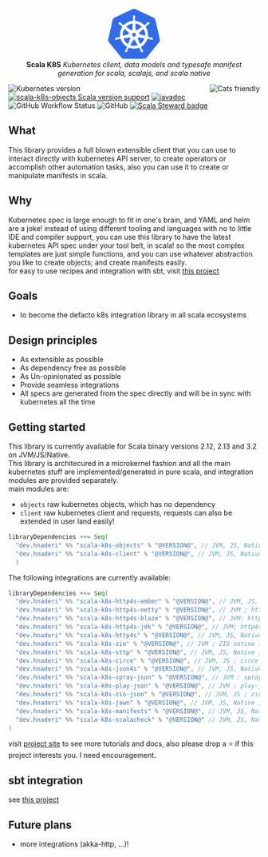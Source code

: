<p align="center">
  <img src="https://raw.githubusercontent.com/kubernetes/kubernetes/master/logo/logo.png" height="100px" alt="kubernetes icon" />
  <br/>
  <strong>Scala K8S</strong>
  <i>Kubernetes client, data models and typesafe manifest generation for scala, scalajs, and scala native</i>
</p>

<a href="https://typelevel.org/cats/"><img src="https://typelevel.org/cats/img/cats-badge.svg" height="40px" align="right" alt="Cats friendly" /></a>

![Kubernetes version](https://img.shields.io/badge/Kubernetes-v1.27.1-blue?style=flat-square&logo=kubernetes&logoColor=white)
[![scala-k8s-objects Scala version support](https://index.scala-lang.org/hnaderi/scala-k8s/scala-k8s-objects/latest-by-scala-version.svg?style=flat-square)](https://index.scala-lang.org/hnaderi/scala-k8s/scala-k8s-objects)
[![javadoc](https://javadoc.io/badge2/dev.hnaderi/scala-k8s-docs_3/scaladoc.svg?style=flat-square)](https://javadoc.io/doc/dev.hnaderi/scala-k8s-docs_3)  
<img alt="GitHub Workflow Status" src="https://img.shields.io/github/actions/workflow/status/hnaderi/scala-k8s/ci.yml?style=flat-square">
<img alt="GitHub" src="https://img.shields.io/github/license/hnaderi/scala-k8s?style=flat-square">
[![Scala Steward badge](https://img.shields.io/badge/Scala_Steward-helping-blue.svg?style=flat-square&logo=data:image/png;base64,iVBORw0KGgoAAAANSUhEUgAAAA4AAAAQCAMAAAARSr4IAAAAVFBMVEUAAACHjojlOy5NWlrKzcYRKjGFjIbp293YycuLa3pYY2LSqql4f3pCUFTgSjNodYRmcXUsPD/NTTbjRS+2jomhgnzNc223cGvZS0HaSD0XLjbaSjElhIr+AAAAAXRSTlMAQObYZgAAAHlJREFUCNdNyosOwyAIhWHAQS1Vt7a77/3fcxxdmv0xwmckutAR1nkm4ggbyEcg/wWmlGLDAA3oL50xi6fk5ffZ3E2E3QfZDCcCN2YtbEWZt+Drc6u6rlqv7Uk0LdKqqr5rk2UCRXOk0vmQKGfc94nOJyQjouF9H/wCc9gECEYfONoAAAAASUVORK5CYII=)](https://scala-steward.org)

## What
This library provides a full blown extensible client that you can use to interact directly with kubernetes API server, to create operators or accomplish other automation tasks, also you can use it to create or manipulate manifests in scala.

## Why
Kubernetes spec is large enough to fit in one's brain, and YAML and helm are a joke! instead of using different tooling and languages with no to little IDE and compiler support, you can use this library to have the latest kubernetes API spec under your tool belt, in scala!
so the most complex templates are just simple functions, and you can use whatever abstraction you like to create objects; and create manifests easily.  
for easy to use recipes and integration with sbt, visit [this project](https://github.com/hnaderi/sbt-k8s)  

## Goals
- to become the defacto k8s integration library in all scala ecosystems 

## Design principles
- As extensible as possible
- As dependency free as possible
- As Un-opinionated as possible
- Provide seamless integrations
- All specs are generated from the spec directly and will be in sync with kubernetes all the time

## Getting started

This library is currently available for Scala binary versions 2.12, 2.13 and 3.2 on JVM/JS/Native.  
This library is architecured in a microkernel fashion and all the main kubernetes stuff are implemented/generated in pure scala, and integration modules are provided separately.  
main modules are:

- `objects` raw kubernetes objects, which has no dependency
- `client` raw kubernetes client and requests, requests can also be extended in user land easily!

``` scala
libraryDependencies ++= Seq(
  "dev.hnaderi" %% "scala-k8s-objects" % "@VERSION@", // JVM, JS, Native ; raw k8s objects
  "dev.hnaderi" %% "scala-k8s-client" % "@VERSION@", // JVM, JS, Native ; k8s client kernel and requests
  )
```

The following integrations are currently available:

```scala
libraryDependencies ++= Seq(
  "dev.hnaderi" %% "scala-k8s-http4s-ember" % "@VERSION@", // JVM, JS, Native ; http4s ember client integration
  "dev.hnaderi" %% "scala-k8s-http4s-netty" % "@VERSION@", // JVM ; http4s netty client integration
  "dev.hnaderi" %% "scala-k8s-http4s-blaze" % "@VERSION@", // JVM; http4s blaze client integration
  "dev.hnaderi" %% "scala-k8s-http4s-jdk" % "@VERSION@", // JVM; http4s jdk-client integration
  "dev.hnaderi" %% "scala-k8s-http4s" % "@VERSION@", // JVM, JS, Native ; http4s core and fs2 integration
  "dev.hnaderi" %% "scala-k8s-zio" % "@VERSION@", // JVM ; ZIO native integration using zio-http and zio-json 
  "dev.hnaderi" %% "scala-k8s-sttp" % "@VERSION@", // JVM, JS, Native ; sttp integration using jawn parser
  "dev.hnaderi" %% "scala-k8s-circe" % "@VERSION@", // JVM, JS ; circe integration
  "dev.hnaderi" %% "scala-k8s-json4s" % "@VERSION@", // JVM, JS, Native; json4s integration
  "dev.hnaderi" %% "scala-k8s-spray-json" % "@VERSION@", // JVM ; spray-json integration
  "dev.hnaderi" %% "scala-k8s-play-json" % "@VERSION@", // JVM ; play-json integration
  "dev.hnaderi" %% "scala-k8s-zio-json" % "@VERSION@", // JVM, JS ; zio-json integration
  "dev.hnaderi" %% "scala-k8s-jawn" % "@VERSION@", // JVM, JS, Native ; jawn integration
  "dev.hnaderi" %% "scala-k8s-manifests" % "@VERSION@", // JVM, JS, Native ; yaml manifest reading and generation
  "dev.hnaderi" %% "scala-k8s-scalacheck" % "@VERSION@" // JVM, JS, Native; scalacheck instances
)
```

visit [project site](https://projects.hnaderi.dev/scala-k8s) to see more tutorials and docs, 
also please drop a ⭐ if this project interests you. I need encouragement.

## sbt integration
see [this project](https://github.com/hnaderi/sbt-k8s)

## Future plans
- more integrations (akka-http, ...)!
